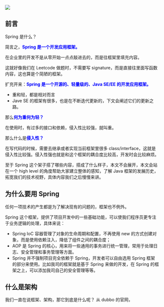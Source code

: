 

![](https://imgkr.cn-bj.ufileos.com/ec5e9feb-0f28-4c5f-ab86-cea79eb0614c.png)



  ## 前言
  Spring 是什么？

  简言之，<span style="color:blue;font-weight:bold;">Spring 是一个开发应用框架。

  在企业里的开发不是从零开始一点点敲进去的，而是往框架里填充内容。

  这就好像我们在 Leetcode 做题时，不需要写 signature，而是直接往里面写函数内容，这也算是个简陋的框架。

  扩充开来：<span style="color:blue;font-weight:bold;">Spring 是一个开源的、轻量级的、Java SE/EE 的开发应用框架。

  - 重和轻，都是相对而言
  - Jave SE 的框架有很多，也是在不断迭代更新的，下文会阐述它们的更新之路。

  那么<span style="color:blue;font-weight:bold;">何为重何为轻？
  
  在使用时，有过多的接口和依赖，侵入性比较强，就叫重。

  那么什么是<span style="color:blue;font-weight:bold;">侵入性？
  
  在写代码的时候，需要去继承或者实现当前框架里很多 class/interface，这就是侵入性比较强。侵入性强也就是和这个框架的耦合度比较高，开发时会比较麻烦。
  
  至于 Spring 这个架子搭了哪些内容，搭成了什么样子，本文不会展开，本文会站在一个 high level 的角度帮助大家建立整体的感知，了解 Java 框架的发展历史，拓宽我们的技术视野，具体内容我们之后慢慢来讲。
  
  ## 为什么要用 Spring
  
  任何一项技术的产生都是为了解决现有的问题的，框架也不例外。
  
  Spring 这个框架，提供了项目开发中的一些基础功能，可以使我们程序员更专注于业务逻辑的处理，具体来说：
  - Spring IoC 容器管理了对象的生命周期和配置，不再使用 new 的方式创建对象，而是使用依赖注入，降低了组件之间的耦合度；
  - AOP 是 Spring 的核心，用来将一些通用的事务进行统一管理，常用于处理日志、安全管理和事务管理等方面。
  - Spring 并不强制项目完全依赖于 Spring，开发者可以自由选用 Spring 框架的部分来使用。比如我司的框架就是基于 Spring 来做的开发，在 Spring 的框架之上，可以添加我司自己的安全管理等等。
  
  ## 什么是架构
  我们一直在说框架、架构，那它到底是什么呢？
  从 dubbo 的官网，
  

  
  
  



